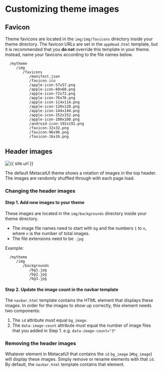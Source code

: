 # Customizing theme images

## Favicon

Theme favicons are located in the `img/img/favicons` directory inside your theme directory.
The favicon URLs are set in the `appHead.html` template, but it is recommended that you **do not** override this template
in your theme. Instead, name your favicons according to the file names below.

```
  /mytheme
     /img
        /favicons
           /manifest.json
           /favicon.ico
           /apple-icon-57x57.png
           /apple-icon-60x60.png
           /apple-icon-72x72.png
           /apple-icon-76x76.png
           /apple-icon-114x114.png
           /apple-icon-120x120.png
           /apple-icon-144x144.png
           /apple-icon-152x152.png
           /apple-icon-180x180.png
           /android-icon-192x192.png
           /favicon-32x32.png
           /favicon-96x96.png
           /favicon-16x16.png
```

## Header images

![{{ site.url }}](/assets/images/navbar-background-imgs.png)

The default MetacatUI theme shows a rotation of images in the top header. The images
are randomly shuffled through with each page load.

### Changing the header images

#### Step 1. Add new images to your theme

These images are located in the `img/backgrounds` directory inside your theme directory.

- The image file names need to start with `bg` and the numbers `1` to `n`, where `n` is the number of total images.
- The file extensions need to be `.jpg`

Example:

```
  /mytheme
     /img
        /backgrounds
           /bg1.jpg
           /bg2.jpg
           /bg3.jpg
```

#### Step 2. Update the image count in the navbar template

The `navbar.html` template contains the HTML element that displays these images. In
order for the images to show up correctly, this element needs two components:

1. The `id` attribute must equal `bg_image`.
2. The `data-image-count` attribute must equal the number of image files that you added in Step 1. e.g. `data-image-count="3"`

### Removing the header images

Whatever element in MetacatUI that contains the `id` `bg_image` (`#bg_image`) will display these images.
Simply remove or rename elements with that `id`. By default, the `navbar.html` template contains that element.
